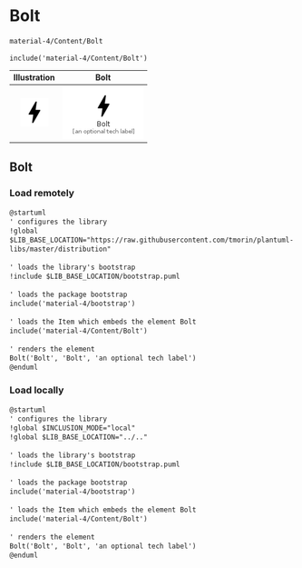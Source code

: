 # Bolt


```text
material-4/Content/Bolt
```

```text
include('material-4/Content/Bolt')
```



| Illustration | Bolt |
| :---: | :---: |
| ![illustration for Illustration](../../material-4/Content/Bolt.png) | ![illustration for Bolt](../../material-4/Content/Bolt.Local.png) |




## Bolt

### Load remotely
```plantuml
@startuml
' configures the library
!global $LIB_BASE_LOCATION="https://raw.githubusercontent.com/tmorin/plantuml-libs/master/distribution"

' loads the library's bootstrap
!include $LIB_BASE_LOCATION/bootstrap.puml

' loads the package bootstrap
include('material-4/bootstrap')

' loads the Item which embeds the element Bolt
include('material-4/Content/Bolt')

' renders the element
Bolt('Bolt', 'Bolt', 'an optional tech label')
@enduml
```

### Load locally
```plantuml
@startuml
' configures the library
!global $INCLUSION_MODE="local"
!global $LIB_BASE_LOCATION="../.."

' loads the library's bootstrap
!include $LIB_BASE_LOCATION/bootstrap.puml

' loads the package bootstrap
include('material-4/bootstrap')

' loads the Item which embeds the element Bolt
include('material-4/Content/Bolt')

' renders the element
Bolt('Bolt', 'Bolt', 'an optional tech label')
@enduml
```

